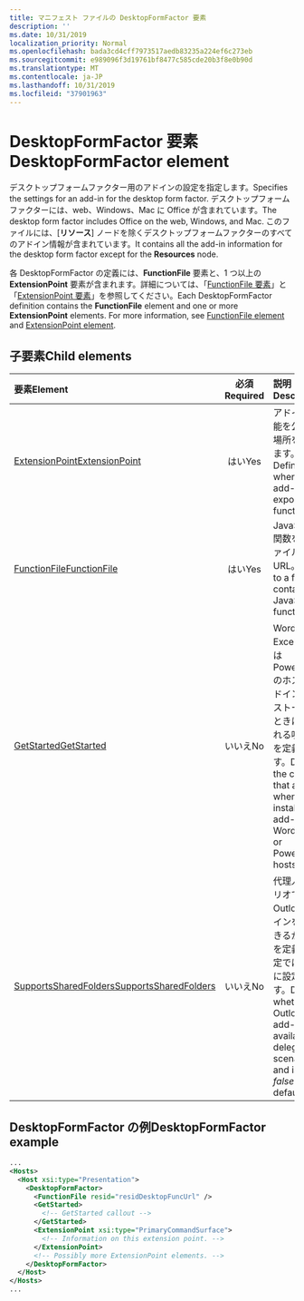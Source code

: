 ```yaml
---
title: マニフェスト ファイルの DesktopFormFactor 要素
description: ''
ms.date: 10/31/2019
localization_priority: Normal
ms.openlocfilehash: bada3cd4cff7973517aedb83235a224ef6c273eb
ms.sourcegitcommit: e989096f3d19761bf8477c585cde20b3f8e0b90d
ms.translationtype: MT
ms.contentlocale: ja-JP
ms.lasthandoff: 10/31/2019
ms.locfileid: "37901963"
---
```

# <a name="desktopformfactor-element"></a><span data-ttu-id="e9c2f-102">DesktopFormFactor 要素</span><span class="sxs-lookup"><span data-stu-id="e9c2f-102">DesktopFormFactor element</span></span>

<span data-ttu-id="e9c2f-103">デスクトップフォームファクター用のアドインの設定を指定します。</span><span class="sxs-lookup"><span data-stu-id="e9c2f-103">Specifies the settings for an add-in for the desktop form factor.</span></span> <span data-ttu-id="e9c2f-104">デスクトップフォームファクターには、web、Windows、Mac に Office が含まれています。</span><span class="sxs-lookup"><span data-stu-id="e9c2f-104">The desktop form factor includes Office on the web, Windows, and Mac.</span></span> <span data-ttu-id="e9c2f-105">このファイルには、[**リソース**] ノードを除くデスクトップフォームファクターのすべてのアドイン情報が含まれています。</span><span class="sxs-lookup"><span data-stu-id="e9c2f-105">It contains all the add-in information for the desktop form factor except for the  **Resources** node.</span></span>

<span data-ttu-id="e9c2f-p102">各 DesktopFormFactor の定義には、**FunctionFile** 要素と、1 つ以上の **ExtensionPoint** 要素が含まれます。詳細については、「[FunctionFile 要素](functionfile.md)」と「[ExtensionPoint 要素](extensionpoint.md)」を参照してください。</span><span class="sxs-lookup"><span data-stu-id="e9c2f-p102">Each DesktopFormFactor definition contains the  **FunctionFile** element and one or more **ExtensionPoint** elements. For more information, see [FunctionFile element](functionfile.md) and [ExtensionPoint element](extensionpoint.md).</span></span>

## <a name="child-elements"></a><span data-ttu-id="e9c2f-108">子要素</span><span class="sxs-lookup"><span data-stu-id="e9c2f-108">Child elements</span></span>

| <span data-ttu-id="e9c2f-109">要素</span><span class="sxs-lookup"><span data-stu-id="e9c2f-109">Element</span></span>                               | <span data-ttu-id="e9c2f-110">必須</span><span class="sxs-lookup"><span data-stu-id="e9c2f-110">Required</span></span> | <span data-ttu-id="e9c2f-111">説明</span><span class="sxs-lookup"><span data-stu-id="e9c2f-111">Description</span></span>  |
|:--------------------------------------|:--------:|:-------------|
| [<span data-ttu-id="e9c2f-112">ExtensionPoint</span><span class="sxs-lookup"><span data-stu-id="e9c2f-112">ExtensionPoint</span></span>](extensionpoint.md)   | <span data-ttu-id="e9c2f-113">はい</span><span class="sxs-lookup"><span data-stu-id="e9c2f-113">Yes</span></span>      | <span data-ttu-id="e9c2f-114">アドインが機能を公開する場所を定義します。</span><span class="sxs-lookup"><span data-stu-id="e9c2f-114">Defines where an add-in exposes functionality.</span></span> |
| [<span data-ttu-id="e9c2f-115">FunctionFile</span><span class="sxs-lookup"><span data-stu-id="e9c2f-115">FunctionFile</span></span>](functionfile.md)       | <span data-ttu-id="e9c2f-116">はい</span><span class="sxs-lookup"><span data-stu-id="e9c2f-116">Yes</span></span>      | <span data-ttu-id="e9c2f-117">JavaScript 関数を含むファイルの URL。</span><span class="sxs-lookup"><span data-stu-id="e9c2f-117">A URL to a file that contains JavaScript functions.</span></span>|
| [<span data-ttu-id="e9c2f-118">GetStarted</span><span class="sxs-lookup"><span data-stu-id="e9c2f-118">GetStarted</span></span>](getstarted.md)           | <span data-ttu-id="e9c2f-119">いいえ</span><span class="sxs-lookup"><span data-stu-id="e9c2f-119">No</span></span>       | <span data-ttu-id="e9c2f-120">Word、Excel、または PowerPoint のホストにアドインをインストールするときに表示される吹き出しを定義します。</span><span class="sxs-lookup"><span data-stu-id="e9c2f-120">Defines the callout that appears when installing the add-in in Word, Excel, or PowerPoint hosts.</span></span> |
| [<span data-ttu-id="e9c2f-121">SupportsSharedFolders</span><span class="sxs-lookup"><span data-stu-id="e9c2f-121">SupportsSharedFolders</span></span>](supportssharedfolders.md) | <span data-ttu-id="e9c2f-122">いいえ</span><span class="sxs-lookup"><span data-stu-id="e9c2f-122">No</span></span> | <span data-ttu-id="e9c2f-123">代理人のシナリオで Outlook アドインを使用できるかどうかを定義し、既定では *false* に設定します。</span><span class="sxs-lookup"><span data-stu-id="e9c2f-123">Defines whether the Outlook add-in is available in delegate scenarios and is set to *false* by default.</span></span> |

## <a name="desktopformfactor-example"></a><span data-ttu-id="e9c2f-124">DesktopFormFactor の例</span><span class="sxs-lookup"><span data-stu-id="e9c2f-124">DesktopFormFactor example</span></span>

```xml
...
<Hosts>
  <Host xsi:type="Presentation">
    <DesktopFormFactor>
      <FunctionFile resid="residDesktopFuncUrl" />
      <GetStarted>
        <!-- GetStarted callout -->
      </GetStarted>
      <ExtensionPoint xsi:type="PrimaryCommandSurface">
        <!-- Information on this extension point. -->
      </ExtensionPoint>
      <!-- Possibly more ExtensionPoint elements. -->
    </DesktopFormFactor>
  </Host>
</Hosts>
...
```
